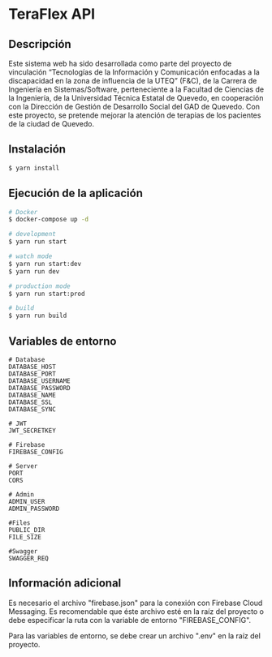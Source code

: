 # TeraFlex API
## Descripción

Este sistema web ha sido desarrollada como parte del proyecto de vinculación “Tecnologías de la Información y Comunicación enfocadas a la discapacidad en la zona de influencia de la UTEQ” (F&C), de la Carrera de Ingeniería en Sistemas/Software, perteneciente a la Facultad de Ciencias de la Ingeniería, de la Universidad Técnica Estatal de Quevedo, en cooperación con la Dirección de Gestión de Desarrollo Social del GAD de Quevedo. Con este proyecto, se pretende mejorar la atención de terapias de los pacientes de la ciudad de Quevedo.

## Instalación

```bash
$ yarn install
```

## Ejecución de la aplicación

```bash
# Docker
$ docker-compose up -d

# development
$ yarn run start

# watch mode
$ yarn run start:dev
$ yarn run dev

# production mode
$ yarn run start:prod

# build
$ yarn run build
```

## Variables de entorno

```dotenv
# Database
DATABASE_HOST
DATABASE_PORT
DATABASE_USERNAME
DATABASE_PASSWORD
DATABASE_NAME
DATABASE_SSL
DATABASE_SYNC

# JWT
JWT_SECRETKEY

# Firebase
FIREBASE_CONFIG

# Server
PORT
CORS

# Admin
ADMIN_USER
ADMIN_PASSWORD

#Files
PUBLIC_DIR
FILE_SIZE

#Swagger
SWAGGER_REQ
```

## Información adicional
Es necesario el archivo "firebase.json" para la conexión con Firebase Cloud Messaging. Es recomendable que éste archivo esté en la raíz del proyecto o debe especificar la ruta con la variable de entorno "FIREBASE_CONFIG".

Para las variables de entorno, se debe crear un archivo ".env" en la raíz del proyecto.






